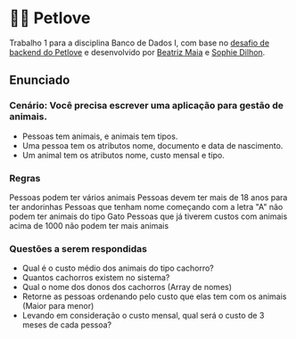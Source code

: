 # 🐕‍🦺 Petlove

Trabalho 1 para a disciplina Banco de Dados I, com base no [desafio de backend do Petlove](https://github.com/petlove/vagas/tree/master/backend-ruby) e desenvolvido por [Beatriz Maia](https://github.com/beamaia) e [Sophie Dilhon](https://github.com/AHalic).

## Enunciado 
### Cenário: Você precisa escrever uma aplicação para gestão de animais.
- Pessoas tem animais, e animais tem tipos.
- Uma pessoa tem os atributos nome, documento e data de nascimento.
- Um animal tem os atributos nome, custo mensal e tipo.

### Regras
Pessoas podem ter vários animais
Pessoas devem ter mais de 18 anos para ter andorinhas
Pessoas que tenham nome começando com a letra "A" não podem ter animais do tipo Gato
Pessoas que já tiverem custos com animais acima de 1000 não podem ter mais animais

### Questões a serem respondidas
- Qual é o custo médio dos animais do tipo cachorro?
- Quantos cachorros existem no sistema?
- Qual o nome dos donos dos cachorros (Array de nomes)
- Retorne as pessoas ordenando pelo custo que elas tem com os animais (Maior para menor)
- Levando em consideração o custo mensal, qual será o custo de 3 meses de cada pessoa?
